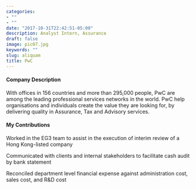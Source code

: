 ```yaml
---
categories:
- ""
- ""
date: "2017-10-31T22:42:51-05:00"
description: Analyst Intern, Assurance
draft: false
image: pic07.jpg
keywords: ""
slug: aliquam
title: PwC
---
```


#### Company Description

With offices in 156 countries and more than 295,000 people, PwC are among the leading professional services networks in the world. PwC help organisations and individuals create the value they are looking for, by delivering quality in Assurance, Tax and Advisory services.


#### My Contributions
Worked in the EG3 team to assist in the execution of interim review of a Hong Kong-listed company

Communicated with clients and internal stakeholders to facilitate cash audit by bank statement

Reconciled department level financial expense against administration cost, sales cost, and R&D cost
